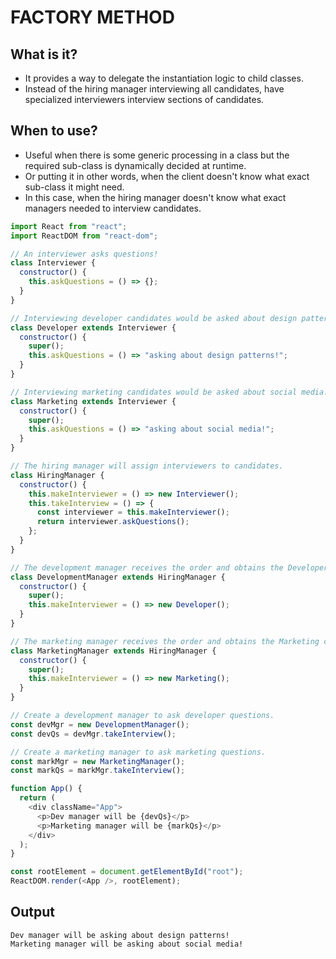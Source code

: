# FACTORY METHOD

## What is it?

- It provides a way to delegate the instantiation logic to child classes.
- Instead of the hiring manager interviewing all candidates, have specialized interviewers interview sections of candidates.

## When to use?

- Useful when there is some generic processing in a class but the required sub-class is dynamically decided at runtime.
- Or putting it in other words, when the client doesn't know what exact sub-class it might need.
- In this case, when the hiring manager doesn't know what exact managers needed to interview candidates.

```js
import React from "react";
import ReactDOM from "react-dom";

// An interviewer asks questions!
class Interviewer {
  constructor() {
    this.askQuestions = () => {};
  }
}

// Interviewing developer candidates would be asked about design patterns!
class Developer extends Interviewer {
  constructor() {
    super();
    this.askQuestions = () => "asking about design patterns!";
  }
}

// Interviewing marketing candidates would be asked about social media!
class Marketing extends Interviewer {
  constructor() {
    super();
    this.askQuestions = () => "asking about social media!";
  }
}

// The hiring manager will assign interviewers to candidates.
class HiringManager {
  constructor() {
    this.makeInterviewer = () => new Interviewer();
    this.takeInterview = () => {
      const interviewer = this.makeInterviewer();
      return interviewer.askQuestions();
    };
  }
}

// The development manager receives the order and obtains the Developer class to ask developer questions.
class DevelopmentManager extends HiringManager {
  constructor() {
    super();
    this.makeInterviewer = () => new Developer();
  }
}

// The marketing manager receives the order and obtains the Marketing class to ask marketing questions.
class MarketingManager extends HiringManager {
  constructor() {
    super();
    this.makeInterviewer = () => new Marketing();
  }
}

// Create a development manager to ask developer questions.
const devMgr = new DevelopmentManager();
const devQs = devMgr.takeInterview();

// Create a marketing manager to ask marketing questions.
const markMgr = new MarketingManager();
const markQs = markMgr.takeInterview();

function App() {
  return (
    <div className="App">
      <p>Dev manager will be {devQs}</p>
      <p>Marketing manager will be {markQs}</p>
    </div>
  );
}

const rootElement = document.getElementById("root");
ReactDOM.render(<App />, rootElement);
```

## Output

```
Dev manager will be asking about design patterns!
Marketing manager will be asking about social media!
```

